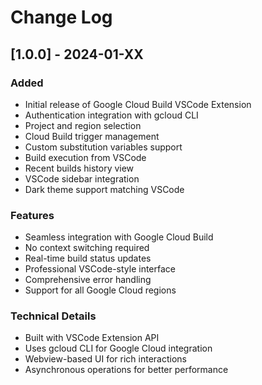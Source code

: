 # Change Log

## [1.0.0] - 2024-01-XX

### Added
- Initial release of Google Cloud Build VSCode Extension
- Authentication integration with gcloud CLI
- Project and region selection
- Cloud Build trigger management
- Custom substitution variables support
- Build execution from VSCode
- Recent builds history view
- VSCode sidebar integration
- Dark theme support matching VSCode

### Features
- Seamless integration with Google Cloud Build
- No context switching required
- Real-time build status updates
- Professional VSCode-style interface
- Comprehensive error handling
- Support for all Google Cloud regions

### Technical Details
- Built with VSCode Extension API
- Uses gcloud CLI for Google Cloud integration
- Webview-based UI for rich interactions
- Asynchronous operations for better performance